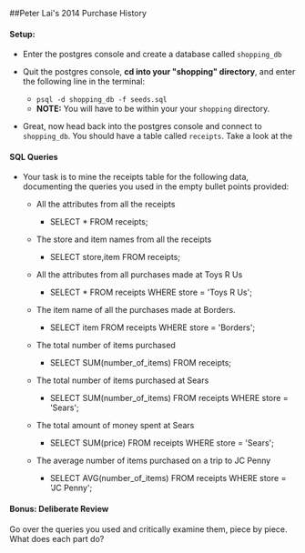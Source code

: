 ##Peter Lai's 2014 Purchase History

#### Setup:

- Enter the postgres console and create a database called `shopping_db`
- Quit the postgres console, __cd into your "shopping" directory__, and enter the following line in the terminal:
  - `psql -d shopping_db -f seeds.sql`
  - __NOTE:__ You will have to be within your your `shopping` directory.

- Great, now head back into the postgres console and connect to `shopping_db`. You should have a table called `receipts`. Take a look at the

#### SQL Queries
- Your task is to mine the receipts table for the following data, documenting the queries you used in the empty bullet points provided:
    - All the attributes from all the receipts
      -  SELECT * FROM receipts;

    - The store and item names from all the receipts
      - SELECT store,item FROM receipts;

    - All the attributes from all purchases made at Toys R Us
      - SELECT * FROM receipts WHERE store = 'Toys R Us';

    - The item name of all the purchases made at Borders.
      - SELECT item FROM receipts WHERE store = 'Borders';

    - The total number of items purchased
      - SELECT SUM(number_of_items) FROM receipts;

    - The total number of items purchased at Sears
      - SELECT SUM(number_of_items) FROM receipts WHERE store = 'Sears';

    - The total amount of money spent at Sears
      - SELECT SUM(price) FROM receipts WHERE store = 'Sears';

    - The average number of items purchased on a trip to JC Penny
      - SELECT AVG(number_of_items) FROM receipts WHERE store = 'JC Penny';

#### Bonus: Deliberate Review

Go over the queries you used and critically examine them, piece by piece. What does each part do?




